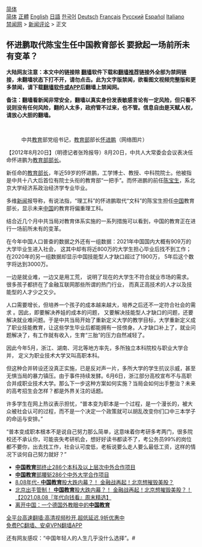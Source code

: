  <!-- 面包屑导航 --> <div class="breadcrumb"><!-- GTranslate: https://gtranslate.io/ -->  <div class="switcher notranslate">  <div class="selected">  <a href="#" onclick="return false;"> 简体</a>  </div>  <div class="option">  <a href="https://www.bannedbook.org" onclick="doGTranslate('zh-CN|zh-CN');jQuery('div.switcher div.selected a').html(jQuery(this).html());return false;" title="简体中文" class="nturl selected"> 简体</a>  <a href="https://www.bannedbook.org/zh-tw/" onclick="doGTranslate('zh-CN|zh-TW');jQuery('div.switcher div.selected a').html(jQuery(this).html());return false;" title="繁體中文" class="nturl"> 正體</a>  <a href="https://www.bannedbook.org/en/" onclick="doGTranslate('zh-CN|en');jQuery('div.switcher div.selected a').html(jQuery(this).html());return false;" title="English" class="nturl"> English</a>  <a href="https://www.bannedbook.org/ja/" onclick="doGTranslate('zh-CN|ja');jQuery('div.switcher div.selected a').html(jQuery(this).html());return false;" title="日本語" class="nturl"> 日語</a>  <a href="https://www.bannedbook.org/ko/" onclick="doGTranslate('zh-CN|ko');jQuery('div.switcher div.selected a').html(jQuery(this).html());return false;" title="한국어" class="nturl"> 한국어</a>  <a href="https://www.bannedbook.org/de/" onclick="doGTranslate('zh-CN|de');jQuery('div.switcher div.selected a').html(jQuery(this).html());return false;" title="Deutsch" class="nturl"> Deutsch</a>  <a href="https://www.bannedbook.org/fr/" onclick="doGTranslate('zh-CN|fr');jQuery('div.switcher div.selected a').html(jQuery(this).html());return false;" title="Français" class="nturl"> Français</a>  <a href="https://www.bannedbook.org/ru/" onclick="doGTranslate('zh-CN|ru');jQuery('div.switcher div.selected a').html(jQuery(this).html());return false;" title="Русский" class="nturl"> Русский</a>  <a href="https://www.bannedbook.org/es/" onclick="doGTranslate('zh-CN|es');jQuery('div.switcher div.selected a').html(jQuery(this).html());return false;" title="Español" class="nturl"> Español</a>  <a href="https://www.bannedbook.org/it/" onclick="doGTranslate('zh-CN|it');jQuery('div.switcher div.selected a').html(jQuery(this).html());return false;" title="Italiano" class="nturl"> Italiano</a>  </div>  </div>      <div class='breadcrumb-sub'><!-- Breadcrumb NavXT 6.3.0 --> <a href="https://www.bannedbook.org/" class="home">禁闻网</a> &gt; <a href="https://www.bannedbook.org/bnews/comments/" class="category">新闻评论</a> &gt; 正文</div></div><h2>怀进鹏取代陈宝生任中国教育部长 要掀起一场前所未有变革？</h2> <p class="notice"><b>大陆网友注意：本文中的链接除 <a href="https://github.com/bannedbook/fanqiang" >翻墙</a>软件下载和<a href="https://github.com/killgcd/justmysocks/blob/master/README.md">翻墙推荐</a>链接外全部为禁网链接，未翻墙状态下打不开，请勿点击。此为文字版禁闻，欲看图文视频完整版和更多禁闻，请下载<a href="https://github.com/bannedbook/fanqiang">翻墙软件或APP</a>后翻墙上禁闻网。</p><p>备注：翻墙看新闻非常安全，翻墙以真实身份发表敏感言论有一定风险，但只看不说则没有任何风险，翻的人太多，政府管不过来，也不管。信息自由是天赋人权，请放心大胆的翻墙。</b></p>  <div class="entry"> <br /> <figure><a href="https://i2.wp.com/upload-images-bucket-v64rleca837do.s3.eu-west-1.amazonaws.com/wp-content/uploads/2021/08/20213716/Screen-Shot-2021-08-20-at-17.36.21.png?fit=1044%2C864&#038;ssl=1" data-caption="中共教育部党组书记，教育部部长怀进鹏（网络图片）"></a><figcaption class="wp-caption-text">中共<a href="https://www.bannedbook.org/bnews/tag/%e6%95%99%e8%82%b2/" class="st_tag internal_tag" rel="tag" title="标签 教育 下的日志">教育</a>部党组书记，<a href="https://www.bannedbook.org/bnews/tag/%E6%95%99%E8%82%B2%E9%83%A8/" class="st_tag internal_tag" rel="tag" title="标签 教育部 下的日志">教育部</a>部长<a href="https://www.bannedbook.org/bnews/tag/%e6%80%80%e8%bf%9b%e9%b9%8f/" class="st_tag internal_tag" rel="tag" title="标签 怀进鹏 下的日志">怀进鹏</a>（网络图片）</figcaption></figure> <p>【2012年8月20日】（明德记者张玲报导）8月20日，中共人大常委会会议表决任命怀进鹏为<a href="https://www.bannedbook.org/bnews/tag/%E6%95%99%E8%82%B2%E9%83%A8%E9%83%A8%E9%95%BF/" class="st_tag internal_tag" rel="tag" title="标签 教育部部长 下的日志">教育部部长</a>。</p> <p>新任命的<a href="https://www.bannedbook.org/bnews/tag/%e6%95%99%e8%82%b2%e9%83%a8%e9%95%bf/" class="st_tag internal_tag" rel="tag" title="标签 教育部长 下的日志">教育部长</a>，年近59岁的怀进鹏，工学博士、教授、中科院院士。他被指是中共十八大后首位有院士头衔的教育部“一把手”。而怀进鹏的前任<a href="https://www.bannedbook.org/bnews/tag/%e9%99%88%e5%ae%9d%e7%94%9f/" class="st_tag internal_tag" rel="tag" title="标签 陈宝生 下的日志">陈宝生</a>，系北京大学经济系政治经济学专业毕业。</p> <p>多维<span class='wp_keywordlink_affiliate'><a href="https://www.bannedbook.org/" title="新闻">新闻</a></span>报导称，有说法指，“理工科”的怀进鹏取代“文科”的陈宝生担任<span class='wp_keywordlink_affiliate'><a href="https://www.bannedbook.org/" title="中国" target="_blank">中国</a></span>教育部长，显示未来<a href="https://www.bannedbook.org/bnews/tag/%E4%B8%AD%E5%9B%BD/" class="st_tag internal_tag" rel="tag" title="标签 中国 下的日志">中国</a>的教育将偏重理工科。</p>  <p>结合近几个月中共当局对教育体系实施的一系列措施可以看到，中国的教育正在进行一场前所未有的变革。</p> <p>在今年中国人口普查的数据之外还有一组数据：2021年中国国内大概有909万的大学毕业生进入社会， 这其中却有将近800万的大学生担心毕业后找不到工作；在2020年的另一组数据却显示中国技能型人才缺口超过了1900万， 5年后这个数字将达到3000万。</p> <p>一边是就业难，一边又是用工荒， 说明了现在的大学生不符合就业市场的需求。 很多孩子都挤在了金融互联网那些所谓的热门行业， 而真正高技术的人才以及技能型的人才少之又少。</p>  <p>人口需要增长，但培养一个孩子的成本越来越大，培养之后还不一定符合社会的需求 。因此，即要解决养娃的成本的问题， 又要解决技能型人才缺口的问题，还要解决就业难问题。于是中共当局开始了重新定义大学的教学目标，大学重新定义成了职业技能教育，让这些学生毕业后都能拥有一技傍身。人才缺口补上了，就业问题解决了，有工作就有收入，生育“三胎”的压力自然减轻了。</p> <p>因此今年5月，浙江、湖南、河北等地方率先，多所独立本科院校与职业大学合并， 定义为职业技术大学又叫高职本科。</p> <p>但这种合并转设还没真正实施，已是反对声一片，多所大学的学生抗议示威，甚至无惧当局的暴力镇压。由于事件持续发酵。6月6日，浙江部分高校宣布不与高职合并成职业技术大学。那么下一步这种方案如何实施？当局会如何出手整治？未来的高考招生会怎样？都是外界关注的话题。</p>  <p>许多学生在网上热议表示担忧，“普本变为职本是一个过程，是一个漫长的，被大众被社会认可的过程，而不是一个决定一个政策就可以胡乱改变你们口中三本学子的命运与安排。”</p> <p>“普本变成职本根本不是说自己努力那么简单，这意味着你考研多考两门，很多院校还不承认你，可能丧失考研机会，想好好读书都读不了，考公务员99%的岗位都不要你，出去找工作，社会认可度低，老板说要么走人要么最低工资，这样的情况下谈何自己努力就好？”</p> <ul class='op-related-articles' title='相关阅读'> <li><a href='https://www.bannedbook.org/bnews/headline/20210818/1608248.html' target='_blank'><b>中国教育</b>部终止286个本科及以上层次中外合作项目</a></li> <li><a href='https://www.bannedbook.org/bnews/headline/20210816/1607303.html' target='_blank'><b>中国教育</b>部腰斩286个中外大学合作项目</a></li> <li><a href='https://www.bannedbook.org/bnews/taiwannews/20210808/1602559.html' target='_blank'>8.08年代- <b>中国教育</b>股大跌内幕？！ 金融战再起！北京想摧毁美股？</a></li> <li><a href='https://www.bannedbook.org/bnews/taiwannews/20210808/1602478.html' target='_blank'>北京出手管制！ <b>中国教育</b>股大跌内幕？！ 金融战再起！北京想摧毁美股？！【2021.08.08『年代向钱看』周末精选】</a></li> <li><a href='https://www.bannedbook.org/bnews/lifebaike/20210803/1599476.html' target='_blank'>离开中国：一个德国外教眼中的<b>中国教育</b></a></li> </ul> <p class="texttj"> <a href="https://github.com/bannedbook/fanqiang/wiki/V2ray%E6%9C%BA%E5%9C%BA" target="_blank">全平台高速翻墙:高清视频秒开,超低延迟,9折优惠中</a><br/> <a href="https://github.com/bannedbook/fanqiang/wiki/%E7%A6%81%E9%97%BB%E7%BD%91%E5%AE%89%E5%8D%93%E7%BF%BB%E5%A2%99%E6%96%B0%E9%97%BBAPP" target="_blank">免费PC翻墙、安卓VPN翻墙APP</a></p> <p>还有网友感叹：“中国年轻人的人生几乎没什么选择”。#</p><a name='sharetosocial'></a>  <div style="margin-bottom:5px;padding-bottom:5px;clear:both"> <div id="archive-pix-1" class="banner-ads"> <!-- AuctionX Display platform tag START --> <div id="26318x728x90x621x_ADSLOT2" clicktrack="%%CLICK_URL_ESC%%"></div> <!-- AuctionX Display platform tag END --> </div> <div id="archive-pix-2" class="banner-ads"> <!-- AuctionX Display platform tag START --> <div id="26315x300x250x621x_ADSLOT2" clicktrack="%%CLICK_URL_ESC%%"></div> <!-- AuctionX Display platform tag END --> </div> </div>  <div id="archive-pix-1" class="banner-ads"> <!-- AuctionX Display platform tag START --> <div id="26318x728x90x621x_ADSLOT3" clicktrack="%%CLICK_URL_ESC%%"></div> <!-- AuctionX Display platform tag END --> </div> </div><!--END ENTRY--> 
